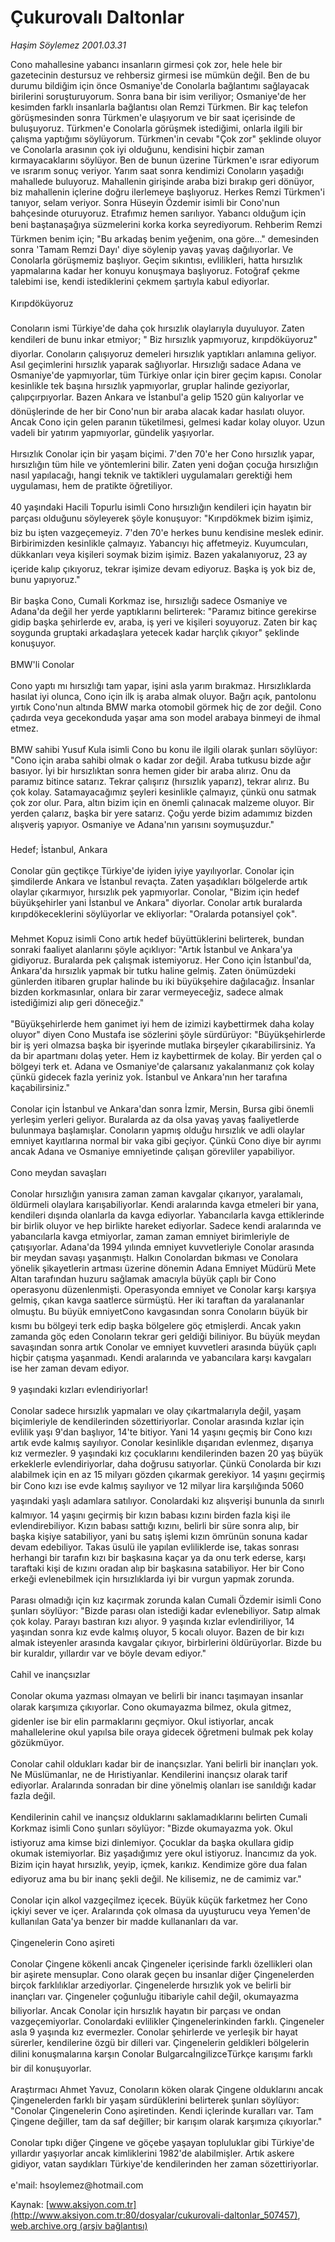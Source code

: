 # Çukurovalı Daltonlar

*Haşim Söylemez 2001.03.31*

<div class="pNewsDetailMainContent ctx_content" itemprop="articleBody">
 Cono mahallesine yabancı insanların girmesi çok zor, hele hele bir gazetecinin destursuz ve rehbersiz girmesi ise mümkün değil. Ben de bu durumu bildiğim için önce Osmaniye'de Conolarla bağlantımı sağlayacak birilerini soruşturuyorum. Sonra bana bir isim veriliyor; Osmaniye'de her kesimden farklı insanlarla bağlantısı olan Remzi Türkmen. Bir kaç telefon görüşmesinden sonra Türkmen'e ulaşıyorum ve bir saat içerisinde de buluşuyoruz. Türkmen'e Conolarla görüşmek istediğimi, onlarla ilgili bir çalışma yaptığımı söylüyorum. Türkmen'in cevabı "Çok zor" şeklinde oluyor ve Conolarla arasının çok iyi olduğunu, kendisini hiçbir zaman kırmayacaklarını söylüyor. Ben de bunun üzerine Türkmen'e ısrar ediyorum ve ısrarım sonuç veriyor. Yarım saat sonra kendimizi Conoların yaşadığı mahallede buluyoruz. Mahallenin girişinde araba bizi bırakıp geri dönüyor, biz mahallenin içlerine doğru ilerlemeye başlıyoruz. Herkes Remzi Türkmen'i tanıyor, selam veriyor. Sonra Hüseyin Özdemir isimli bir Cono'nun bahçesinde oturuyoruz. Etrafımız hemen sarılıyor. Yabancı olduğum için beni baştanaşağıya süzmelerini korka korka seyrediyorum. Rehberim Remzi Türkmen benim için; "Bu arkadaş benim yeğenim, ona göre..." demesinden sonra 'Tamam Remzi Dayı' diye söylenip yavaş yavaş dağılıyorlar. Ve Conolarla görüşmemiz başlıyor. Geçim sıkıntısı, evlilikleri, hatta hırsızlık yapmalarına kadar her konuyu konuşmaya başlıyoruz. Fotoğraf çekme talebimi ise, kendi istediklerini çekmem şartıyla kabul ediyorlar.
 <br/>
 <br/>
 Kırıpdöküyoruz
 <br/>
 <br/>
 Conoların ismi Türkiye'de daha çok hırsızlık olaylarıyla duyuluyor. Zaten kendileri de bunu inkar etmiyor; " Biz hırsızlık yapmıyoruz, kırıpdöküyoruz" diyorlar. Conoların çalışıyoruz demeleri hırsızlık yaptıkları anlamına geliyor. Asıl geçimlerini hırsızlık yaparak sağlıyorlar. Hırsızlığı sadace Adana ve Osmaniye'de yapmıyorlar, tüm Türkiye onlar için birer geçim kapısı. Conolar kesinlikle tek başına hırsızlık yapmıyorlar, gruplar halinde geziyorlar, çalıpçırpıyorlar. Bazen Ankara ve İstanbul'a gelip 1520 gün kalıyorlar ve dönüşlerinde de her bir Cono'nun bir araba alacak kadar hasılatı oluyor. Ancak Cono için gelen paranın tüketilmesi, gelmesi kadar kolay oluyor. Uzun vadeli bir yatırım yapmıyorlar, gündelik yaşıyorlar.
 <br/>
 <br/>
 Hırsızlık Conolar için bir yaşam biçimi. 7'den 70'e her Cono hırsızlık yapar, hırsızlığın tüm hile ve yöntemlerini bilir. Zaten yeni doğan çocuğa hırsızlığın nasıl yapılacağı, hangi teknik ve taktikleri uygulamaları gerektiği hem uygulaması, hem de pratikte öğretiliyor.
 <br/>
 <br/>
 40 yaşındaki Hacili Topurlu isimli Cono hırsızlığın kendileri için hayatın bir parçası olduğunu söyleyerek şöyle konuşuyor: "Kırıpdökmek bizim işimiz, biz bu işten vazgeçemeyiz. 7'den 70'e herkes bunu kendisine meslek edinir. Birbirimizden kesinlikle çalmayız. Yabancıyı hiç affetmeyiz. Kuyumcuları, dükkanları veya kişileri soymak bizim işimiz. Bazen yakalanıyoruz, 23 ay içeride kalıp çıkıyoruz, tekrar işimize devam ediyoruz. Başka iş yok biz de, bunu yapıyoruz."
 <br/>
 <br/>
 Bir başka Cono, Cumali Korkmaz ise, hırsızlığı sadece Osmaniye ve Adana'da değil her yerde yaptıklarını belirterek: "Paramız bitince gerekirse gidip başka şehirlerde ev, araba, iş yeri ve kişileri soyuyoruz. Zaten bir kaç soygunda gruptaki arkadaşlara yetecek kadar harçlık çıkıyor" şeklinde konuşuyor.
 <br/>
 <br/>
 BMW'li Conolar
 <br/>
 <br/>
 Cono yaptı mı hırsızlığı tam yapar, işini asla yarım bırakmaz. Hırsızlıklarda hasılat iyi olunca, Cono için ilk iş araba almak oluyor. Bağrı açık, pantolonu yırtık Cono'nun altında BMW marka otomobil görmek hiç de zor değil. Cono çadırda veya gecekonduda yaşar ama son model arabaya binmeyi de ihmal etmez.
 <br/>
 <br/>
 BMW sahibi Yusuf Kula isimli Cono bu konu ile ilgili olarak şunları söylüyor: "Cono için araba sahibi olmak o kadar zor değil. Araba tutkusu bizde ağır basıyor. İyi bir hırsızlıktan sonra hemen gider bir araba alırız. Onu da paramız bitince satarız. Tekrar çalışırız (hırsızlık yaparız), tekrar alırız. Bu çok kolay. Satamayacağımız şeyleri kesinlikle çalmayız, çünkü onu satmak çok zor olur. Para, altın bizim için en önemli çalınacak malzeme oluyor. Bir yerden çalarız, başka bir yere satarız. Çoğu yerde bizim adamımız bizden alışveriş yapıyor. Osmaniye ve Adana'nın yarısını soymuşuzdur."
 <br/>
 <br/>
 Hedef; İstanbul, Ankara
 <br/>
 <br/>
 Conolar gün geçtikçe Türkiye'de iyiden iyiye yayılıyorlar. Conolar için şimdilerde Ankara ve İstanbul revaçta. Zaten yaşadıkları bölgelerde artık olaylar çıkarmıyor, hırsızlık pek yapmıyorlar. Conolar, "Bizim için hedef büyükşehirler yani İstanbul ve Ankara" diyorlar. Conolar artık buralarda kırıpdökeceklerini söylüyorlar ve ekliyorlar: "Oralarda potansiyel çok".
 <br/>
 <br/>
 Mehmet Kopuz isimli Cono artık hedef büyüttüklerini belirterek, bundan sonraki faaliyet alanlarını şöyle açıklıyor: "Artık İstanbul ve Ankara'ya gidiyoruz. Buralarda pek çalışmak istemiyoruz. Her Cono için İstanbul'da, Ankara'da hırsızlık yapmak bir tutku haline gelmiş. Zaten önümüzdeki günlerden itibaren gruplar halinde bu iki büyükşehire dağılacağız. İnsanlar bizden korkmasınlar, onlara bir zarar vermeyeceğiz, sadece almak istediğimizi alıp geri döneceğiz."
 <br/>
 <br/>
 "Büyükşehirlerde hem ganimet iyi hem de izimizi kaybettirmek daha kolay oluyor" diyen Cono Mustafa ise sözlerini şöyle sürdürüyor: "Büyükşehirlerde bir iş yeri olmazsa başka bir işyerinde mutlaka birşeyler çıkarabilirsiniz. Ya da bir apartmanı dolaş yeter. Hem iz kaybettirmek de kolay. Bir yerden çal o bölgeyi terk et. Adana ve Osmaniye'de çalarsanız yakalanmanız çok kolay çünkü gidecek fazla yeriniz yok. İstanbul ve Ankara'nın her tarafına kaçabilirsiniz."
 <br/>
 <br/>
 Conolar için İstanbul ve Ankara'dan sonra İzmir, Mersin, Bursa gibi önemli yerleşim yerleri geliyor. Buralarda az da olsa yavaş yavaş faaliyetlerde bulunmaya başlamışlar. Conoların yapmış olduğu hırsızlık ve adli olaylar emniyet kayıtlarına normal bir vaka gibi geçiyor. Çünkü Cono diye bir ayrımı ancak Adana ve Osmaniye emniyetinde çalışan görevliler yapabiliyor.
 <br/>
 <br/>
 Cono meydan savaşları
 <br/>
 <br/>
 Conolar hırsızlığın yanısıra zaman zaman kavgalar çıkarıyor, yaralamalı, öldürmeli olaylara karışabiliyorlar. Kendi aralarında kavga etmeleri bir yana, kendileri dışında olanlarla da kavga ediyorlar. Yabancılarla kavga ettiklerinde bir birlik oluyor ve hep birlikte hareket ediyorlar. Sadece kendi aralarında ve yabancılarla kavga etmiyorlar, zaman zaman emniyet birimleriyle de çatışıyorlar. Adana'da 1994 yılında emniyet kuvvetleriyle Conolar arasında bir meydan savaşı yaşanmıştı. Halkın Conolardan bıkması ve Conolara yönelik şikayetlerin artması üzerine dönemin Adana Emniyet Müdürü Mete Altan tarafından huzuru sağlamak amacıyla büyük çaplı bir Cono operasyonu düzenlenmişti. Operasyonda emniyet ve Conolar karşı karşıya gelmiş, çıkan kavga saatlerce sürmüştü. Her iki taraftan da yaralananlar olmuştu. Bu büyük emniyetCono kavgasından sonra Conoların büyük bir kısmı bu bölgeyi terk edip başka bölgelere göç etmişlerdi. Ancak yakın zamanda göç eden Conoların tekrar geri geldiği biliniyor. Bu büyük meydan savaşından sonra artık Conolar ve emniyet kuvvetleri arasında büyük çaplı hiçbir çatışma yaşanmadı. Kendi aralarında ve yabancılara karşı kavgaları ise her zaman devam ediyor.
 <br/>
 <br/>
 9 yaşındaki kızları evlendiriyorlar!
 <br/>
 <br/>
 Conolar sadece hırsızlık yapmaları ve olay çıkartmalarıyla değil, yaşam biçimleriyle de kendilerinden sözettiriyorlar. Conolar arasında kızlar için evlilik yaşı 9'dan başlıyor, 14'te bitiyor. Yani 14 yaşını geçmiş bir Cono kızı artık evde kalmış sayılıyor. Conolar kesinlikle dışarıdan evlenmez, dışarıya kız vermezler. 9 yaşındaki kız çocuklarını kendilerinden bazen 20 yaş büyük erkeklerle evlendiriyorlar, daha doğrusu satıyorlar. Çünkü Conolarda bir kızı alabilmek için en az 15 milyarı gözden çıkarmak gerekiyor. 14 yaşını geçirmiş bir Cono kızı ise evde kalmış sayılıyor ve 12 milyar lira karşılığında 5060 yaşındaki yaşlı adamlara satılıyor. Conolardaki kız alışverişi bununla da sınırlı kalmıyor. 14 yaşını geçirmiş bir kızın babası kızını birden fazla kişi ile evlendirebiliyor. Kızın babası sattığı kızını, belirli bir süre sonra alıp, bir başka kişiye satabiliyor, yani bu satış işlemi kızın ömrünün sonuna kadar devam edebiliyor. Takas üsulü ile yapılan evliliklerde ise, takas sonrası herhangi bir tarafın kızı bir başkasına kaçar ya da onu terk ederse, karşı taraftaki kişi de kızını oradan alıp bir başkasına satabiliyor. Her bir Cono erkeği evlenebilmek için hırsızlıklarda iyi bir vurgun yapmak zorunda.
 <br/>
 <br/>
 Parası olmadığı için kız kaçırmak zorunda kalan Cumali Özdemir isimli Cono şunları söylüyor: "Bizde parası olan istediği kadar evlenebiliyor. Satıp almak çok kolay. Parayı bastıran kızı alıyor. 9 yaşında kızlar evlendiriliyor, 14 yaşından sonra kız evde kalmış oluyor, 5 kocalı oluyor. Bazen de bir kızı almak isteyenler arasında kavgalar çıkıyor, birbirlerini öldürüyorlar. Bizde bu bir kuraldır, yıllardır var ve böyle devam ediyor."
 <br/>
 <br/>
 Cahil ve inançsızlar
 <br/>
 <br/>
 Conolar okuma yazması olmayan ve belirli bir inancı taşımayan insanlar olarak karşımıza çıkıyorlar. Cono okumayazma bilmez, okula gitmez, gidenler ise bir elin parmaklarını geçmiyor. Okul istiyorlar, ancak mahallelerine okul yapılsa bile oraya gidecek öğretmeni bulmak pek kolay gözükmüyor.
 <br/>
 <br/>
 Conolar cahil oldukları kadar bir de inançsızlar. Yani belirli bir inançları yok. Ne Müslümanlar, ne de Hıristiyanlar. Kendilerini inançsız olarak tarif ediyorlar. Aralarında sonradan bir dine yönelmiş olanları ise sanıldığı kadar fazla değil.
 <br/>
 <br/>
 Kendilerinin cahil ve inançsız olduklarını saklamadıklarını belirten Cumali Korkmaz isimli Cono şunları söylüyor: "Bizde okumayazma yok. Okul istiyoruz ama kimse bizi dinlemiyor. Çocuklar da başka okullara gidip okumak istemiyorlar. Biz yaşadığımız yere okul istiyoruz. İnancımız da yok. Bizim için hayat hırsızlık, yeyip, içmek, karıkız. Kendimize göre dua falan ediyoruz ama bu bir inanç şekli değil. Ne kilisemiz, ne de camimiz var."
 <br/>
 <br/>
 Conolar için alkol vazgeçilmez içecek. Büyük küçük farketmez her Cono içkiyi sever ve içer. Aralarında çok olmasa da uyuşturucu veya Yemen'de kullanılan Gata'ya benzer bir madde kullananları da var.
 <br/>
 <br/>
 Çingenelerin Cono aşireti
 <br/>
 <br/>
 Conolar Çingene kökenli ancak Çingeneler içerisinde farklı özellikleri olan bir aşirete mensuplar. Cono olarak geçen bu insanlar diğer Çingenelerden birçok farklılıklar arzediyorlar. Çingenelerde hırsızlık yok ve belirli bir inançları var. Çingeneler çoğunluğu itibariyle cahil değil, okumayazma biliyorlar. Ancak Conolar için hırsızlık hayatın bir parçası ve ondan vazgeçemiyorlar. Conolardaki evlilikler Çingenelerinkinden farklı. Çingeneler asla 9 yaşında kız evermezler. Conolar şehirlerde ve yerleşik bir hayat sürerler, kendilerine özgü bir dilleri var. Çingenelerin geldikleri bölgelerin dilini konuşmalarına karşın Conolar BulgarcaİngilizceTürkçe karışımı farklı bir dil konuşuyorlar.
 <br/>
 <br/>
 Araştırmacı Ahmet Yavuz, Conoların köken olarak Çingene olduklarını ancak Çingenelerden farklı bir yaşam sürdüklerini belirterek şunları söylüyor: "Conolar Çingenelerin Cono aşiretinden. Kendi içlerinde kuralları var. Tam Çingene değiller, tam da saf değiller; bir karışım olarak karşımıza çıkıyorlar."
 <br/>
 <br/>
 Conolar tıpkı diğer Çingene ve göçebe yaşayan topluluklar gibi Türkiye'de yıllardır yaşıyorlar ancak kimliklerini 1982'de alabilmişler. Artık askere gidiyor, vatan saydıkları Türkiye'de kendilerinden her zaman sözettiriyorlar.
 <br/>
 <br/>
 e'mail: hsoylemez@hotmail.com
 <br/>
</div>


Kaynak: [www.aksiyon.com.tr](http://www.aksiyon.com.tr:80/dosyalar/cukurovali-daltonlar_507457), [web.archive.org (arşiv bağlantısı)](http://web.archive.org/web/20160304144209/http://www.aksiyon.com.tr:80/dosyalar/cukurovali-daltonlar_507457)
